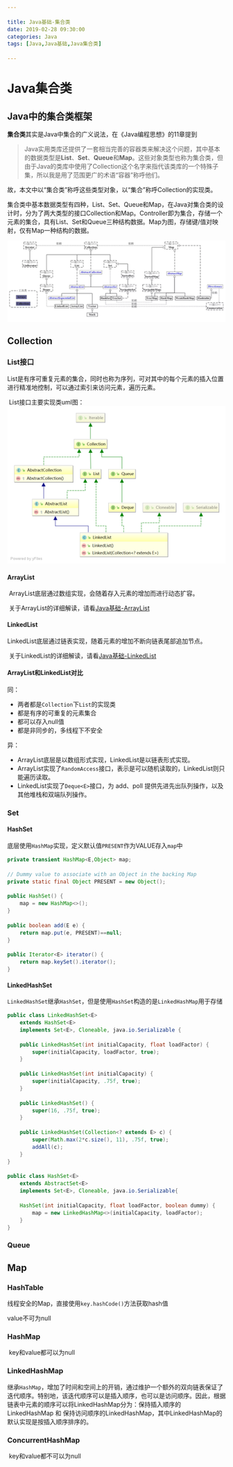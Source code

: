 ```yaml
---

title: Java基础-集合类
date: 2019-02-28 09:30:00
categories: Java
tags: [Java,Java基础,Java集合类]

---
```


# Java集合类

## Java中的集合类框架

**集合类**其实是Java中集合的广义说法，在《Java编程思想》的11章提到

> ​	Java实用类库还提供了一套相当完善的容器类来解决这个问题，其中基本的数据类型是**List**、**Set**、**Queue**和**Map**。这些对象类型也称为集合类，但由于Java的类库中使用了Collection这个名字来指代该类库的一个特殊子集，所以我是用了范围更广的术语“容器”称呼他们。

故，本文中以“集合类”称呼这些类型对象，以“集合”称呼Collection的实现类。

​	集合类中基本数据类型有四种，List、Set、Queue和Map，在Java对集合类的设计时，分为了两大类型的接口Collection和Map。Controller即为集合，存储一个元素的集合，具有List、Set和Queue三种结构数据。Map为图，存储键/值对映射，仅有Map一种结构的数据。

![img](/imag/b171c70578a6d6f369066d6dfbc45555.jpg)

<!--more-->

## Collection

### List接口

​	List是有序可重复元素的集合，同时也称为序列，可对其中的每个元素的插入位置进行精准地控制，可以通过索引来访问元素，遍历元素。

​	List接口主要实现类uml图：![LinkedList](/imag/LinkedList.png)

#### ArrayList

​	ArrayList底层通过数组实现，会随着存入元素的增加而进行动态扩容。

​	关于ArrayList的详细解读，请看[Java基础-ArrayList](https://www.jccc.me/2019/02/28/Java%E5%9F%BA%E7%A1%80-ArrayList/)

#### LinkedList

​	LinkedList底层通过链表实现，随着元素的增加不断向链表尾部追加节点。

​	关于LinkedList的详细解读，请看[Java基础-LinkedList](https://www.jccc.me/2019/02/28/Java%E5%9F%BA%E7%A1%80-LinkedList/)

#### ArrayList和LinkedList对比

同：

- 两者都是`Collection`下`List`的实现类
- 都是有序的可重复的元素集合
- 都可以存入null值
- 都是非同步的，多线程下不安全

异：

- ArrayList底层是以数组形式实现，LinkedList是以链表形式实现。
- ArrayList实现了`RandomAccess`接口，表示是可以随机读取的，LinkedList则只能遍历读取。
- LinkedList实现了`Deque<E>`接口，为 add、poll 提供先进先出队列操作，以及其他堆栈和双端队列操作。

### Set

#### HashSet

底层使用`HashMap`实现，定义默认值`PRESENT`作为VALUE存入`map`中

```Java
private transient HashMap<E,Object> map;

// Dummy value to associate with an Object in the backing Map
private static final Object PRESENT = new Object();

public HashSet() {
    map = new HashMap<>();
}

public boolean add(E e) {
    return map.put(e, PRESENT)==null;
}

public Iterator<E> iterator() {
    return map.keySet().iterator();
}
```

#### LinkedHashSet

`LinkedHashSet`继承`HashSet`，但是使用`HashSet`构造的是`LinkedHashMap`用于存储

```Java
public class LinkedHashSet<E>
    extends HashSet<E>
    implements Set<E>, Cloneable, java.io.Serializable {
    
    public LinkedHashSet(int initialCapacity, float loadFactor) {
        super(initialCapacity, loadFactor, true);
    }

    public LinkedHashSet(int initialCapacity) {
        super(initialCapacity, .75f, true);
    }

    public LinkedHashSet() {
        super(16, .75f, true);
    }

    public LinkedHashSet(Collection<? extends E> c) {
        super(Math.max(2*c.size(), 11), .75f, true);
        addAll(c);
    }
}

public class HashSet<E>
    extends AbstractSet<E>
    implements Set<E>, Cloneable, java.io.Serializable{
    
    HashSet(int initialCapacity, float loadFactor, boolean dummy) {
        map = new LinkedHashMap<>(initialCapacity, loadFactor);
    }
}

```

### Queue

## Map

### HashTable

线程安全的Map，直接使用`key.hashCode()`方法获取hash值

value不可为null

### HashMap

​	key和value都可以为null

### LinkedHashMap

继承`HashMap`，增加了时间和空间上的开销，通过维护一个额外的双向链表保证了迭代顺序。特别地，该迭代顺序可以是插入顺序，也可以是访问顺序。因此，根据链表中元素的顺序可以将LinkedHashMap分为：保持插入顺序的LinkedHashMap 和 保持访问顺序的LinkedHashMap，其中LinkedHashMap的默认实现是按插入顺序排序的。

### ConcurrentHashMap

​	key和value都不可以为null

